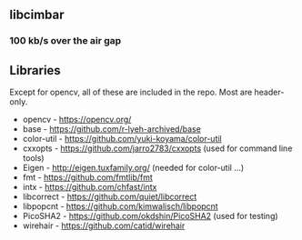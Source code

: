 ## libcimbar
### 100 kb/s over the air gap

## Libraries
Except for opencv, all of these are included in the repo. Most are header-only.

* opencv - https://opencv.org/
* base - https://github.com/r-lyeh-archived/base
* color-util - https://github.com/yuki-koyama/color-util
* cxxopts - https://github.com/jarro2783/cxxopts (used for command line tools)
* Eigen - http://eigen.tuxfamily.org/ (needed for color-util ...)
* fmt - https://github.com/fmtlib/fmt
* intx - https://github.com/chfast/intx
* libcorrect - https://github.com/quiet/libcorrect
* libpopcnt - https://github.com/kimwalisch/libpopcnt
* PicoSHA2 - https://github.com/okdshin/PicoSHA2 (used for testing)
* wirehair - https://github.com/catid/wirehair

